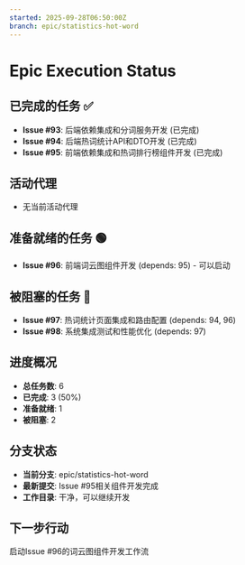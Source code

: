 ```yaml
---
started: 2025-09-28T06:50:00Z
branch: epic/statistics-hot-word
---
```


# Epic Execution Status

## 已完成的任务 ✅
- **Issue #93**: 后端依赖集成和分词服务开发 (已完成)
- **Issue #94**: 后端热词统计API和DTO开发 (已完成)
- **Issue #95**: 前端依赖集成和热词排行榜组件开发 (已完成)

## 活动代理
- 无当前活动代理

## 准备就绪的任务 🟢
- **Issue #96**: 前端词云图组件开发 (depends: 95) - 可以启动

## 被阻塞的任务 🔶
- **Issue #97**: 热词统计页面集成和路由配置 (depends: 94, 96)
- **Issue #98**: 系统集成测试和性能优化 (depends: 97)

## 进度概况
- **总任务数**: 6
- **已完成**: 3 (50%)
- **准备就绪**: 1
- **被阻塞**: 2

## 分支状态
- **当前分支**: epic/statistics-hot-word
- **最新提交**: Issue #95相关组件开发完成
- **工作目录**: 干净，可以继续开发

## 下一步行动
启动Issue #96的词云图组件开发工作流